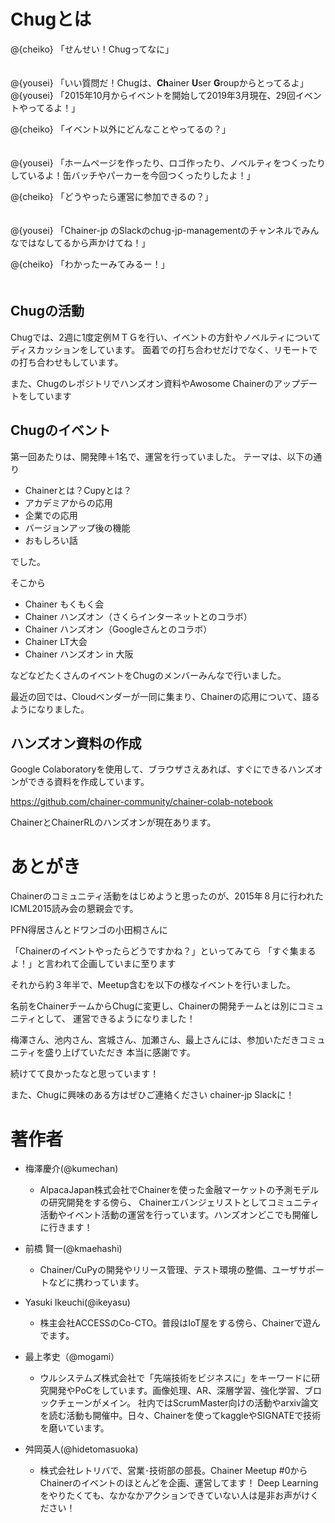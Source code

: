 # Chugとは

@<icon>{cheiko} 「せんせい！Chugってなに」 　　　　　　　　　　　　　　　　　　　　　　　　　　　　　　　

@<icon>{yousei} 「いい質問だ！Chugは、**Ch**ainer **U**ser **G**roupからとってるよ」
@<icon>{yousei} 「2015年10月からイベントを開始して2019年3月現在、29回イベントやってるよ！」

@<icon>{cheiko} 「イベント以外にどんなことやってるの？」 　　　　　　　　　　　　　　　　　　　　　　　　　　　　　　　

@<icon>{yousei} 「ホームページを作ったり、ロゴ作ったり、ノベルティをつくったりしているよ！缶バッチやパーカーを今回つくったりしたよ！」

@<icon>{cheiko} 「どうやったら運営に参加できるの？」 　　　　　　　　　　　　　　　　　　　　　　　　　　　　　　　

@<icon>{yousei} 「Chainer-jp のSlackのchug-jp-managementのチャンネルでみんなではなしてるから声かけてね！」

@<icon>{cheiko} 「わかったーみてみるー！」 　　　　　　　　　　　　　　　　　　　　　　　　　　　　　　　

## Chugの活動

Chugでは、2週に1度定例ＭＴＧを行い、イベントの方針やノベルティについてディスカッションをしています。
面着での打ち合わせだけでなく、リモートでの打ち合わせもしています。

また、Chugのレポジトリでハンズオン資料やAwosome Chainerのアップデートをしています


## Chugのイベント

第一回あたりは、開発陣＋1名で、運営を行っていました。
テーマは、以下の通り

- Chainerとは？Cupyとは？
- アカデミアからの応用
- 企業での応用
- バージョンアップ後の機能
- おもしろい話

でした。

そこから

- Chainer もくもく会
- Chainer ハンズオン（さくらインターネットとのコラボ）
- Chainer ハンズオン（Googleさんとのコラボ）
- Chainer LT大会
- Chainer ハンズオン in 大阪

などなどたくさんのイベントをChugのメンバーみんなで行いました。

最近の回では、Cloudベンダーが一同に集まり、Chainerの応用について、語るようになりました。


## ハンズオン資料の作成

Google Colaboratoryを使用して、ブラウザさえあれば、すぐにできるハンズオンができる資料を作成しています。

https://github.com/chainer-community/chainer-colab-notebook

ChainerとChainerRLのハンズオンが現在あります。

# あとがき

Chainerのコミュニティ活動をはじめようと思ったのが、2015年８月に行われたICML2015読み会の懇親会です。

PFN得居さんとドワンゴの小田桐さんに

「Chainerのイベントやったらどうですかね？」といってみてら
「すぐ集まるよ！」と言われて企画していまに至ります

それから約３年半で、Meetup含むを以下の様なイベントを行いました。

名前をChainerチームからChugに変更し、Chainerの開発チームとは別にコミュニティとして、
運営できるようになりました！

梅澤さん、池内さん、宮城さん、加瀬さん、最上さんには、参加いただきコミュニティを盛り上げていただき
本当に感謝です。

続けてて良かったなと思っています！

また、Chugに興味のある方はぜひご連絡ください
chainer-jp Slackに！


# 著作者

- 梅澤慶介(@kumechan)
  - AlpacaJapan株式会社でChainerを使った金融マーケットの予測モデルの研究開発をする傍ら、
Chainerエバンジェリストとしてコミュニティ活動やイベント活動の運営を行っています。ハンズオンどこでも開催しに行きます！

- 前橋 賢一(@kmaehashi)
  - Chainer/CuPyの開発やリリース管理、テスト環境の整備、ユーザサポートなどに携わっています。
  
- Yasuki Ikeuchi(@ikeyasu)  
  - 株主会社ACCESSのCo-CTO。普段はIoT屋をする傍ら、Chainerで遊んでます。

- 最上孝史（@mogami）
   - ウルシステムズ株式会社で「先端技術をビジネスに」をキーワードに研究開発やPoCをしています。画像処理、AR、深層学習、強化学習、ブロックチェーンがメイン。
     社内ではScrumMaster向けの活動やarxiv論文を読む活動も開催中。日々、Chainerを使ってkaggleやSIGNATEで技術を磨いています。

- 舛岡英人(@hidetomasuoka)
  - 株式会社レトリバで、営業･技術部の部長。Chainer Meetup #0からChainerのイベントのほとんどを企画、運営してます！
  Deep Learningをやりたくても、なかなかアクションできていない人は是非お声がけください！
